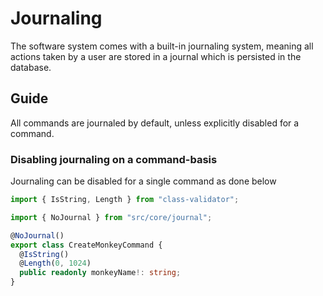 # Journaling

The software system comes with a built-in journaling system, meaning all actions
taken by a user are stored in a journal which is persisted in the database.

## Guide

All commands are journaled by default, unless explicitly disabled for a command.

### Disabling journaling on a command-basis

Journaling can be disabled for a single command as done below

```ts
import { IsString, Length } from "class-validator";

import { NoJournal } from "src/core/journal";

@NoJournal()
export class CreateMonkeyCommand {
  @IsString()
  @Length(0, 1024)
  public readonly monkeyName!: string;
}
```
